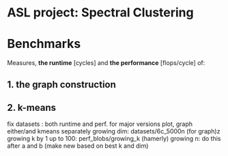 # ASL project: Spectral Clustering

# Benchmarks 

Measures, **the runtime** [cycles] and **the performance** [flops/cycle] of:

## 1. the graph construction

## 2. k-means


fix datasets :  both runtime and perf. for major versions
plot, graph either/and kmeans separately 
growing dim: datasets/6c_5000n (for graph)z
growing k by 1 up to 100:  perf_blobs/growing_k   	(hamerly)
growing n:  do this after a and b (make new based on best k and dim)
